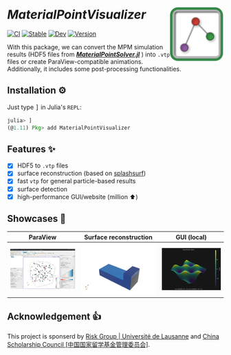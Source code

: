 # ***MaterialPointVisualizer*** <img src="docs/src/assets/logo.png" align="right" height="126" />

[![CI](https://github.com/LandslideSIM/MaterialPointVisualizer.jl/actions/workflows/ci.yml/badge.svg)](https://github.com/LandslideSIM/MaterialPointVisualizer.jl/actions/workflows/ci.yml) 
[![Stable](https://img.shields.io/badge/docs-stable-blue.svg?logo=quicklook)](https://LandslideSIM.github.io/MaterialPointVisualizer.jl/stable)
[![Dev](https://img.shields.io/badge/docs-dev-red.svg?logo=quicklook)](https://LandslideSIM.github.io/MaterialPointVisualizer.jl/dev)
[![Version](https://img.shields.io/badge/version-v0.1.9-pink)]()

With this package, we can convert the MPM simulation results (HDF5 files from ***[MaterialPointSolver.jl](https://github.com/LandslideSIM/MaterialPointSolver.jl)*** ) into `.vtp` files or create ParaView-compatible animations. Additionally, it includes some post-processing functionalities.

## Installation ⚙️

Just type <kbd>]</kbd> in Julia's `REPL`:

```julia
julia> ]
(@1.11) Pkg> add MaterialPointVisualizer
```

## Features ✨

- [x] HDF5 to `.vtp` files
- [x] surface reconstruction (based on [splashsurf](https://github.com/LandslideSIM/MaterialPointSolver.jl))
- [x] fast `vtp` for general particle-based results
- [x] surface detection
- [x] high-performance GUI/website (million ⬆️) 

## Showcases 🎲

| ParaView                                                 | Surface reconstruction                        | GUI (local)                                     |
|:--------------------------------------------------------:|:---------------------------------------------:|:-----------------------------------------------:|
| <img src="docs/src/assets/particle2vtp.png" width="300"> | <img src="docs/src/assets/1.gif" width="300"> | <img src="docs/src/assets/example.gif" width="300"> |

## Acknowledgement 👍

This project is sponserd by [Risk Group | Université de Lausanne](https://wp.unil.ch/risk/) and [China Scholarship Council [中国国家留学基金管理委员会]](https://www.csc.edu.cn/).